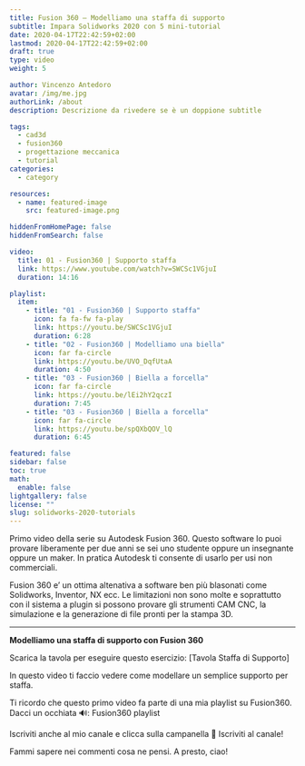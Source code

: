 ```yaml
---
title: Fusion 360 – Modelliamo una staffa di supporto
subtitle: Impara Solidworks 2020 con 5 mini-tutorial
date: 2020-04-17T22:42:59+02:00
lastmod: 2020-04-17T22:42:59+02:00
draft: true
type: video
weight: 5

author: Vincenzo Antedoro
avatar: /img/me.jpg
authorLink: /about
description: Descrizione da rivedere se è un doppione subtitle

tags:
  - cad3d
  - fusion360
  - progettazione meccanica
  - tutorial
categories:
  - category

resources:
  - name: featured-image
    src: featured-image.png

hiddenFromHomePage: false
hiddenFromSearch: false

video:
  title: 01 - Fusion360 | Supporto staffa
  link: https://www.youtube.com/watch?v=SWCSc1VGjuI
  duration: 14:16

playlist:
  item:
    - title: "01 - Fusion360 | Supporto staffa"
      icon: fa fa-fw fa-play
      link: https://youtu.be/SWCSc1VGjuI
      duration: 6:28
    - title: "02 - Fusion360 | Modelliamo una biella"
      icon: far fa-circle
      link: https://youtu.be/UVO_DqfUtaA
      duration: 4:50
    - title: "03 - Fusion360 | Biella a forcella"
      icon: far fa-circle
      link: https://youtu.be/lEi2hY2qczI
      duration: 7:45
    - title: "03 - Fusion360 | Biella a forcella"
      icon: far fa-circle
      link: https://youtu.be/spQXbQOV_lQ
      duration: 6:45

featured: false
sidebar: false
toc: true
math:
  enable: false
lightgallery: false
license: ""
slug: solidworks-2020-tutorials
---
```


Primo video della serie su Autodesk Fusion 360. Questo software lo puoi provare liberamente per due anni se sei uno studente oppure un insegnante oppure un maker. In pratica Autodesk ti consente di usarlo per usi non commerciali.

Fusion 360 e’ un ottima altenativa a software ben più blasonati come Solidworks, Inventor, NX ecc. Le limitazioni non sono molte e soprattutto con il sistema a plugin si possono provare gli strumenti CAM CNC, la simulazione e la generazione di file pronti per la stampa 3D.

---

**Modelliamo una staffa di supporto con Fusion 360**

Scarica la tavola per eseguire questo esercizio: [Tavola Staffa di Supporto]

In questo video ti faccio vedere come modellare un semplice supporto per staffa.

Ti ricordo che questo primo video fa parte di una mia playlist su Fusion360. Dacci un occhiata 🔊: Fusion360 playlist

Iscriviti anche al mio canale e clicca sulla campanella 🔔
Iscriviti al canale!

Fammi sapere nei commenti cosa ne pensi.
A presto, ciao! 
